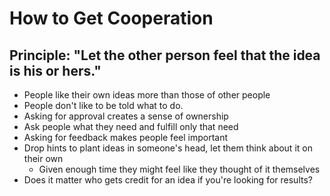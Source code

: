 # How to Get Cooperation #

## Principle: "Let the other person feel that the idea is his or hers." ##

- People like their own ideas more than those of other people
- People don't like to be told what to do.
- Asking for approval creates a sense of ownership
- Ask people what they need and fulfill only that need
- Asking for feedback makes people feel important
- Drop hints to plant ideas in someone's head, let them think about it on their own
  - Given enough time they might feel like they thought of it themselves
- Does it matter who gets credit for an idea if you're looking for results?
